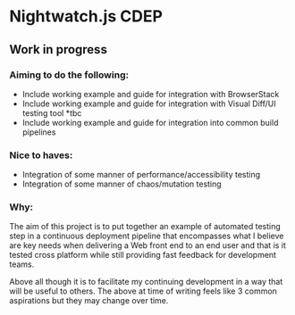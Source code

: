 # Nightwatch.js CDEP

## Work in progress

### Aiming to do the following:

- Include working example and guide for integration with BrowserStack
- Include working example and guide for integration with Visual Diff/UI testing tool \*tbc
- Include working example and guide for integration into common build pipelines

### Nice to haves:

- Integration of some manner of performance/accessibility testing
- Integration of some manner of chaos/mutation testing

### Why:

The aim of this project is to put together an example of automated testing step in a continuous deployment pipeline that encompasses what I believe are key needs when delivering a Web front end to an end user and that is it tested cross platform while still providing fast feedback for development teams.

Above all though it is to facilitate my continuing development in a way that will be useful to others. The above at time of writing feels like 3 common aspirations but they may change over time.

